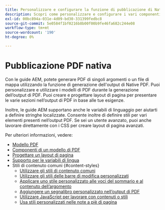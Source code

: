 ```yaml
---
title: Personalizzare e configurare la funzione di pubblicazione di Native PDF
description: Scopri come personalizzare e configurare i vari componenti della funzione di PDF nativa.
exl-id: 00bc894a-031e-4d09-bd30-331399fedbc8
source-git-commit: 5e0584f1bf0216b8b00f00b9fe46fa682c244e08
workflow-type: tm+mt
source-wordcount: '190'
ht-degree: 0%

---
```


# Pubblicazione PDF nativa

Con le guide AEM, potete generare PDF di singoli argomenti o un file di mappa utilizzando la funzione di generazione dell&#39;output di Native PDF. Puoi personalizzare e utilizzare i modelli di PDF durante la generazione dell’output di PDF. Puoi creare e progettare layout di pagina per presentare le varie sezioni nell’output di PDF in base alle tue esigenze.

Inoltre, le guide AEM supportano anche le variabili di linguaggio per aiutarti a definire stringhe localizzate. Consente inoltre di definire stili per vari elementi presenti nell’output PDF. Se sei un utente avanzato, puoi anche lavorare direttamente con i CSS per creare layout di pagina avanzati.


Per ulteriori informazioni, vedere:
* [Modello PDF](../native-pdf/pdf-template.md)
* [Componenti di un modello di PDF](../native-pdf/components-pdf-template.md)
* [Progettare un layout di pagina](../native-pdf/design-page-layout.md)
* [Supporto per le variabili di lingua](../native-pdf/native-pdf-language-variables.md)
* Stili di contenuto comuni {#content-styles}
   * [Utilizzare gli stili di contenuto comuni](../native-pdf/stylesheet.md)
   * [Utilizzare gli stili delle barre di modifica personalizzati](../native-pdf/change-bar-style.md)
   * [Applicare uno stile personalizzato alle voci del sommario e al contenuto dell’argomento](../native-pdf/custom-style-toc.md)
   * [Aggiungere un segnalibro personalizzato nell’output di PDF](../native-pdf/add-custom-bookmark.md)
   * [Utilizzare JavaScript per lavorare con contenuti o stili](../native-pdf/use-javascript-content-style.md)
   * [Usa stili personalizzati nelle note a piè di pagina](../native-pdf/footnote-number-style.md)
